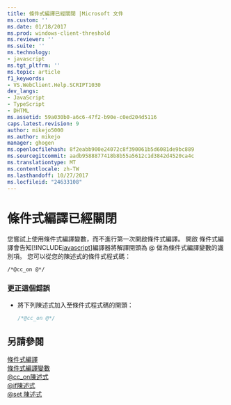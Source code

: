 ```yaml
---
title: 條件式編譯已經關閉 |Microsoft 文件
ms.custom: ''
ms.date: 01/18/2017
ms.prod: windows-client-threshold
ms.reviewer: ''
ms.suite: ''
ms.technology:
- javascript
ms.tgt_pltfrm: ''
ms.topic: article
f1_keywords:
- VS.WebClient.Help.SCRIPT1030
dev_langs:
- JavaScript
- TypeScript
- DHTML
ms.assetid: 59a030b0-a6c6-47f2-b90e-c0ed204d5116
caps.latest.revision: 9
author: mikejo5000
ms.author: mikejo
manager: ghogen
ms.openlocfilehash: 8f2eabb900e24072c8f390061b5d6081de9bc889
ms.sourcegitcommit: aadb9588877418b8b55a5612c1d3842d4520ca4c
ms.translationtype: MT
ms.contentlocale: zh-TW
ms.lasthandoff: 10/27/2017
ms.locfileid: "24633108"
---
```

# <a name="conditional-compilation-is-turned-off"></a>條件式編譯已經關閉
您嘗試上使用條件式編譯變數，而不進行第一次開啟條件式編譯。 開啟 條件式編譯會告知[!INCLUDE[javascript](../../javascript/includes/javascript-md.md)]編譯器將解譯開頭為 @ 做為條件式編譯變數的識別項。 您可以從您的陳述式的條件式程式碼：  
  
```  
/*@cc_on @*/  
```  
  
### <a name="to-correct-this-error"></a>更正這個錯誤  
  
-   將下列陳述式加入至條件式程式碼的開頭：  
  
    ```JavaScript  
    /*@cc_on @*/  
    ```  
  
## <a name="see-also"></a>另請參閱  
 [條件式編譯](../../javascript/advanced/conditional-compilation-javascript.md)   
 [條件式編譯變數](../../javascript/advanced/conditional-compilation-variables-javascript.md)   
 [@cc_on陳述式](../../javascript/reference/at-cc-on-statement-javascript.md)   
 [@if陳述式](../../javascript/reference/at-if-statement-javascript.md)   
 [@set 陳述式](../../javascript/reference/at-set-statement-javascript.md)